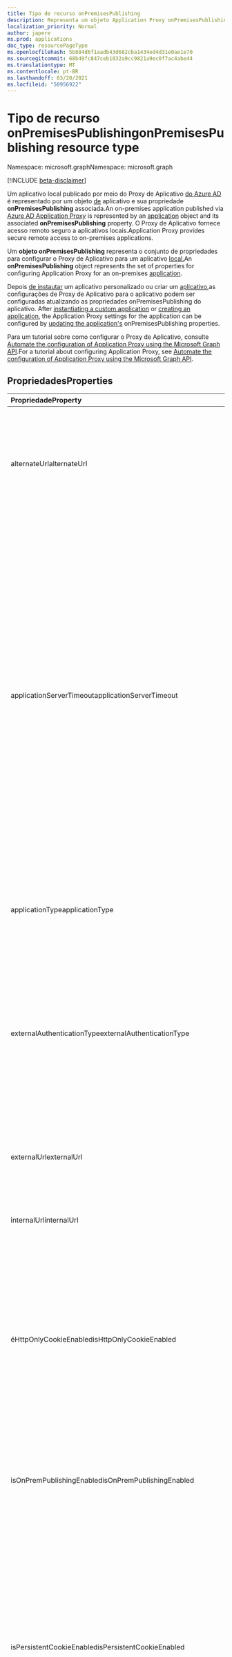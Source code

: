 ```yaml
---
title: Tipo de recurso onPremisesPublishing
description: Representa um objeto Application Proxy onPremisesPublishing.
localization_priority: Normal
author: japere
ms.prod: applications
doc_type: resourcePageType
ms.openlocfilehash: 5b884d6f1aadb43d682cba1434ed4d31e0ae1e70
ms.sourcegitcommit: 68b49fc847ceb1032a9cc9821a9ec0f7ac4abe44
ms.translationtype: MT
ms.contentlocale: pt-BR
ms.lasthandoff: 03/20/2021
ms.locfileid: "50956922"
---
```

# <a name="onpremisespublishing-resource-type"></a><span data-ttu-id="d66ec-103">Tipo de recurso onPremisesPublishing</span><span class="sxs-lookup"><span data-stu-id="d66ec-103">onPremisesPublishing resource type</span></span>

<span data-ttu-id="d66ec-104">Namespace: microsoft.graph</span><span class="sxs-lookup"><span data-stu-id="d66ec-104">Namespace: microsoft.graph</span></span>

[!INCLUDE [beta-disclaimer](../../includes/beta-disclaimer.md)]

<span data-ttu-id="d66ec-105">Um aplicativo local publicado por meio do Proxy de Aplicativo [do Azure AD](https://aka.ms/whyappproxy) é representado por um objeto [de](application.md) aplicativo e sua propriedade **onPremisesPublishing** associada.</span><span class="sxs-lookup"><span data-stu-id="d66ec-105">An on-premises application published via [Azure AD Application Proxy](https://aka.ms/whyappproxy) is represented by an [application](application.md) object and its associated **onPremisesPublishing** property.</span></span> <span data-ttu-id="d66ec-106">O Proxy de Aplicativo fornece acesso remoto seguro a aplicativos locais.</span><span class="sxs-lookup"><span data-stu-id="d66ec-106">Application Proxy provides secure remote access to on-premises applications.</span></span>

<span data-ttu-id="d66ec-107">Um **objeto onPremisesPublishing** representa o conjunto de propriedades para configurar o Proxy de Aplicativo para um aplicativo [local.](application.md)</span><span class="sxs-lookup"><span data-stu-id="d66ec-107">An **onPremisesPublishing** object represents the set of properties for configuring Application Proxy for an on-premises [application](application.md).</span></span> 

<span data-ttu-id="d66ec-108">Depois [de instautar](../api/applicationtemplate-instantiate.md) um aplicativo personalizado ou criar um [aplicativo,](../api/application-post-applications.md)as configurações de Proxy de Aplicativo para o aplicativo podem ser configuradas atualizando as propriedades onPremisesPublishing do aplicativo. [](../api/application-update.md)</span><span class="sxs-lookup"><span data-stu-id="d66ec-108">After [instantiating a custom application](../api/applicationtemplate-instantiate.md) or [creating an application](../api/application-post-applications.md), the Application Proxy settings for the application can be configured by [updating the application's](../api/application-update.md) onPremisesPublishing properties.</span></span>

<span data-ttu-id="d66ec-109">Para um tutorial sobre como configurar o Proxy de Aplicativo, consulte [Automate the configuration of Application Proxy using the Microsoft Graph API](/graph/application-proxy-configure-api).</span><span class="sxs-lookup"><span data-stu-id="d66ec-109">For a tutorial about configuring Application Proxy, see [Automate the configuration of Application Proxy using the Microsoft Graph API](/graph/application-proxy-configure-api).</span></span>

## <a name="properties"></a><span data-ttu-id="d66ec-110">Propriedades</span><span class="sxs-lookup"><span data-stu-id="d66ec-110">Properties</span></span>

| <span data-ttu-id="d66ec-111">Propriedade</span><span class="sxs-lookup"><span data-stu-id="d66ec-111">Property</span></span>|<span data-ttu-id="d66ec-112">Tipo</span><span class="sxs-lookup"><span data-stu-id="d66ec-112">Type</span></span>|<span data-ttu-id="d66ec-113">Descrição</span><span class="sxs-lookup"><span data-stu-id="d66ec-113">Description</span></span>|
|:---------------|:--------|:----------|
|<span data-ttu-id="d66ec-114">alternateUrl</span><span class="sxs-lookup"><span data-stu-id="d66ec-114">alternateUrl</span></span>|<span data-ttu-id="d66ec-115">Cadeia de caracteres</span><span class="sxs-lookup"><span data-stu-id="d66ec-115">String</span></span>| <span data-ttu-id="d66ec-116">Se você estiver configurando um gerenciador de tráfego na frente de vários aplicativos proxy de aplicativo, o alternateUrl será a URL amigável que apontará para o gerente de tráfego.</span><span class="sxs-lookup"><span data-stu-id="d66ec-116">If you are configuring a traffic manager in front of multiple App Proxy applications, the alternateUrl is the user-friendly URL that will point to the traffic manager.</span></span> |
|<span data-ttu-id="d66ec-117">applicationServerTimeout</span><span class="sxs-lookup"><span data-stu-id="d66ec-117">applicationServerTimeout</span></span>|<span data-ttu-id="d66ec-118">Cadeia de caracteres</span><span class="sxs-lookup"><span data-stu-id="d66ec-118">String</span></span>| <span data-ttu-id="d66ec-119">A duração que o conector aguardará por uma resposta do aplicativo back-end antes de fechar a conexão.</span><span class="sxs-lookup"><span data-stu-id="d66ec-119">The duration the connector will wait for a response from the backend application before closing the connection.</span></span> <span data-ttu-id="d66ec-120">Os valores possíveis `default` são , `long` .</span><span class="sxs-lookup"><span data-stu-id="d66ec-120">Possible values are `default`, `long`.</span></span> <span data-ttu-id="d66ec-121">Quando definido como padrão, o tempo decoro do aplicativo back-end tem um comprimento de 85 segundos.</span><span class="sxs-lookup"><span data-stu-id="d66ec-121">When set to default, the backend application timeout has a length of 85 seconds.</span></span> <span data-ttu-id="d66ec-122">Quando definido como longo, o tempo de tempo de back-end é aumentado para 180 segundos.</span><span class="sxs-lookup"><span data-stu-id="d66ec-122">When set to long, the backend timeout is increased to 180 seconds.</span></span> <span data-ttu-id="d66ec-123">Use se o servidor levar mais de 85 segundos para responder a solicitações ou se você não conseguir acessar o aplicativo e o status do erro for "Tempo de tempo de `long` back-end".</span><span class="sxs-lookup"><span data-stu-id="d66ec-123">Use `long` if your server takes more than 85 seconds to respond to requests or if you are unable to access the application and the error status is "Backend Timeout".</span></span> <span data-ttu-id="d66ec-124">O valor padrão é `default`.</span><span class="sxs-lookup"><span data-stu-id="d66ec-124">Default value is `default`.</span></span> |
|<span data-ttu-id="d66ec-125">applicationType</span><span class="sxs-lookup"><span data-stu-id="d66ec-125">applicationType</span></span>|<span data-ttu-id="d66ec-126">Cadeia de caracteres</span><span class="sxs-lookup"><span data-stu-id="d66ec-126">String</span></span>| <span data-ttu-id="d66ec-127">Indica se esse aplicativo é um aplicativo configurado para Proxy de Aplicativo.</span><span class="sxs-lookup"><span data-stu-id="d66ec-127">Indicates if this application is an Application Proxy configured application.</span></span> <span data-ttu-id="d66ec-128">Isso é pré-definido pelo sistema.</span><span class="sxs-lookup"><span data-stu-id="d66ec-128">This is pre-set by the system.</span></span> <span data-ttu-id="d66ec-129">Somente leitura.</span><span class="sxs-lookup"><span data-stu-id="d66ec-129">Read-only.</span></span> |
|<span data-ttu-id="d66ec-130">externalAuthenticationType</span><span class="sxs-lookup"><span data-stu-id="d66ec-130">externalAuthenticationType</span></span>|<span data-ttu-id="d66ec-131">externalAuthenticationType</span><span class="sxs-lookup"><span data-stu-id="d66ec-131">externalAuthenticationType</span></span>| <span data-ttu-id="d66ec-132">Detalha a configuração de pré-autenticação do aplicativo.</span><span class="sxs-lookup"><span data-stu-id="d66ec-132">Details the pre-authentication setting for the application.</span></span> <span data-ttu-id="d66ec-133">A pré-autenticação impõe que os usuários devem autenticar antes de acessar o aplicativo.</span><span class="sxs-lookup"><span data-stu-id="d66ec-133">Pre-authentication enforces that users must authenticate before accessing the app.</span></span> <span data-ttu-id="d66ec-134">Passthru não exige autenticação.</span><span class="sxs-lookup"><span data-stu-id="d66ec-134">Passthru does not require authentication.</span></span> <span data-ttu-id="d66ec-135">Os valores possíveis são: `passthru` e `aadPreAuthentication`.</span><span class="sxs-lookup"><span data-stu-id="d66ec-135">Possible values are: `passthru`, `aadPreAuthentication`.</span></span> |
|<span data-ttu-id="d66ec-136">externalUrl</span><span class="sxs-lookup"><span data-stu-id="d66ec-136">externalUrl</span></span>|<span data-ttu-id="d66ec-137">Cadeia de caracteres</span><span class="sxs-lookup"><span data-stu-id="d66ec-137">String</span></span>| <span data-ttu-id="d66ec-138">A URL externa publicada para o aplicativo.</span><span class="sxs-lookup"><span data-stu-id="d66ec-138">The published external url for the application.</span></span> <span data-ttu-id="d66ec-139">Por exemplo, https://intranet-contoso.msappproxy.net/.</span><span class="sxs-lookup"><span data-stu-id="d66ec-139">For example, https://intranet-contoso.msappproxy.net/.</span></span>  |
|<span data-ttu-id="d66ec-140">internalUrl</span><span class="sxs-lookup"><span data-stu-id="d66ec-140">internalUrl</span></span>|<span data-ttu-id="d66ec-141">Cadeia de caracteres</span><span class="sxs-lookup"><span data-stu-id="d66ec-141">String</span></span>| <span data-ttu-id="d66ec-142">A URL interna do aplicativo.</span><span class="sxs-lookup"><span data-stu-id="d66ec-142">The internal url of the application.</span></span> <span data-ttu-id="d66ec-143">Por exemplo, https://intranet/.</span><span class="sxs-lookup"><span data-stu-id="d66ec-143">For example, https://intranet/.</span></span> |
|<span data-ttu-id="d66ec-144">éHttpOnlyCookieEnabled</span><span class="sxs-lookup"><span data-stu-id="d66ec-144">isHttpOnlyCookieEnabled</span></span>|<span data-ttu-id="d66ec-145">Booliano</span><span class="sxs-lookup"><span data-stu-id="d66ec-145">Boolean</span></span>| <span data-ttu-id="d66ec-146">Indica se o sinalizador de cookie HTTPOnly deve ser definido nos cabeçalhos de resposta HTTP.</span><span class="sxs-lookup"><span data-stu-id="d66ec-146">Indicates if the HTTPOnly cookie flag should be set in the HTTP response headers.</span></span> <span data-ttu-id="d66ec-147">De definir esse valor para que os cookies de Proxy de `true` Aplicativo incluam o sinalizador HTTPOnly nos cabeçalhos de resposta HTTP.</span><span class="sxs-lookup"><span data-stu-id="d66ec-147">Set this value to `true` to have Application Proxy cookies include the HTTPOnly flag in the HTTP response headers.</span></span> <span data-ttu-id="d66ec-148">Se estiver usando os Serviços de Área de Trabalho Remota, de definir esse valor como False.</span><span class="sxs-lookup"><span data-stu-id="d66ec-148">If using Remote Desktop Services, set this value to False.</span></span> <span data-ttu-id="d66ec-149">O valor padrão é `false`.</span><span class="sxs-lookup"><span data-stu-id="d66ec-149">Default value is `false`.</span></span> |
|<span data-ttu-id="d66ec-150">isOnPremPublishingEnabled</span><span class="sxs-lookup"><span data-stu-id="d66ec-150">isOnPremPublishingEnabled</span></span>|<span data-ttu-id="d66ec-151">Booliano</span><span class="sxs-lookup"><span data-stu-id="d66ec-151">Boolean</span></span>| <span data-ttu-id="d66ec-152">Indica se o aplicativo está sendo publicado por meio do Proxy de Aplicativo ou não.</span><span class="sxs-lookup"><span data-stu-id="d66ec-152">Indicates if the application is currently being published via Application Proxy or not.</span></span> <span data-ttu-id="d66ec-153">Isso é pré-definido pelo sistema.</span><span class="sxs-lookup"><span data-stu-id="d66ec-153">This is pre-set by the system.</span></span> <span data-ttu-id="d66ec-154">Somente leitura.</span><span class="sxs-lookup"><span data-stu-id="d66ec-154">Read-only.</span></span> |
|<span data-ttu-id="d66ec-155">isPersistentCookieEnabled</span><span class="sxs-lookup"><span data-stu-id="d66ec-155">isPersistentCookieEnabled</span></span>|<span data-ttu-id="d66ec-156">Booliano</span><span class="sxs-lookup"><span data-stu-id="d66ec-156">Boolean</span></span>| <span data-ttu-id="d66ec-157">Indica se o sinalizador de cookie persistente deve ser definido nos cabeçalhos de resposta HTTP.</span><span class="sxs-lookup"><span data-stu-id="d66ec-157">Indicates if the Persistent cookie flag should be set in the HTTP response headers.</span></span> <span data-ttu-id="d66ec-158">Mantenha esse valor definido como `false` .</span><span class="sxs-lookup"><span data-stu-id="d66ec-158">Keep this value set to `false`.</span></span> <span data-ttu-id="d66ec-159">Use essa configuração apenas para aplicativos que não podem compartilhar cookies entre processos.</span><span class="sxs-lookup"><span data-stu-id="d66ec-159">Only use this setting for applications that can't share cookies between processes.</span></span> <span data-ttu-id="d66ec-160">Para obter mais informações sobre configurações de cookie, consulte Configurações de cookie para acessar aplicativos locais [no Azure Active Directory](/azure/active-directory/manage-apps/application-proxy-configure-cookie-settings).</span><span class="sxs-lookup"><span data-stu-id="d66ec-160">For more information about cookie settings, see [Cookie settings for accessing on-premises applications in Azure Active Directory](/azure/active-directory/manage-apps/application-proxy-configure-cookie-settings).</span></span> <span data-ttu-id="d66ec-161">O valor padrão é `false`.</span><span class="sxs-lookup"><span data-stu-id="d66ec-161">Default value is `false`.</span></span> |
|<span data-ttu-id="d66ec-162">isSecureCookieEnabled</span><span class="sxs-lookup"><span data-stu-id="d66ec-162">isSecureCookieEnabled</span></span>|<span data-ttu-id="d66ec-163">Booliano</span><span class="sxs-lookup"><span data-stu-id="d66ec-163">Boolean</span></span>| <span data-ttu-id="d66ec-164">Indica se o sinalizador de cookie seguro deve ser definido nos cabeçalhos de resposta HTTP.</span><span class="sxs-lookup"><span data-stu-id="d66ec-164">Indicates if the Secure cookie flag should be set in the HTTP response headers.</span></span> <span data-ttu-id="d66ec-165">De definir esse valor `true` para transmitir cookies por um canal seguro, como uma solicitação HTTPS criptografada.</span><span class="sxs-lookup"><span data-stu-id="d66ec-165">Set this value to `true` to transmit cookies over a secure channel such as an encrypted HTTPS request.</span></span> <span data-ttu-id="d66ec-166">O valor padrão é `true`.</span><span class="sxs-lookup"><span data-stu-id="d66ec-166">Default value is `true`.</span></span>|
|<span data-ttu-id="d66ec-167">isTranslateHostHeaderEnabled</span><span class="sxs-lookup"><span data-stu-id="d66ec-167">isTranslateHostHeaderEnabled</span></span>|<span data-ttu-id="d66ec-168">Booliano</span><span class="sxs-lookup"><span data-stu-id="d66ec-168">Boolean</span></span>| <span data-ttu-id="d66ec-169">Indica se o aplicativo deve traduzir urls nos headers de reponse.</span><span class="sxs-lookup"><span data-stu-id="d66ec-169">Indicates if the application should translate urls in the reponse headers.</span></span> <span data-ttu-id="d66ec-170">Mantenha esse valor como `true` a menos que seu aplicativo exigiu o header de host original na solicitação de autenticação.</span><span class="sxs-lookup"><span data-stu-id="d66ec-170">Keep this value as `true` unless your application required the original host header in the authentication request.</span></span> <span data-ttu-id="d66ec-171">O valor padrão é `true`.</span><span class="sxs-lookup"><span data-stu-id="d66ec-171">Default value is `true`.</span></span>|
|<span data-ttu-id="d66ec-172">isTranslateLinksInBodyEnabled</span><span class="sxs-lookup"><span data-stu-id="d66ec-172">isTranslateLinksInBodyEnabled</span></span>|<span data-ttu-id="d66ec-173">Booliano</span><span class="sxs-lookup"><span data-stu-id="d66ec-173">Boolean</span></span>| <span data-ttu-id="d66ec-174">Indica se o aplicativo deve traduzir urls no corpo do aplicativo.</span><span class="sxs-lookup"><span data-stu-id="d66ec-174">Indicates if the application should translate urls in the application body.</span></span> <span data-ttu-id="d66ec-175">Mantenha esse valor como, a menos que você tenha links HTML decodificados para outros aplicativos locais e `false` não use domínios personalizados.</span><span class="sxs-lookup"><span data-stu-id="d66ec-175">Keep this value as `false` unless you have hardcoded HTML links to other on-premises applications and don't use custom domains.</span></span> <span data-ttu-id="d66ec-176">Para obter mais informações, [consulte Link translation with Application Proxy](/azure/active-directory/manage-apps/application-proxy-configure-hard-coded-link-translation).</span><span class="sxs-lookup"><span data-stu-id="d66ec-176">For more information, see [Link translation with Application Proxy](/azure/active-directory/manage-apps/application-proxy-configure-hard-coded-link-translation).</span></span> <span data-ttu-id="d66ec-177">O valor padrão é `false`.</span><span class="sxs-lookup"><span data-stu-id="d66ec-177">Default value is `false`.</span></span>|
|<span data-ttu-id="d66ec-178">singleSignOnSettings</span><span class="sxs-lookup"><span data-stu-id="d66ec-178">singleSignOnSettings</span></span>|[<span data-ttu-id="d66ec-179">onPremisesPublishingSingleSignOn</span><span class="sxs-lookup"><span data-stu-id="d66ec-179">onPremisesPublishingSingleSignOn</span></span>](onpremisespublishingsinglesignon.md)| <span data-ttu-id="d66ec-180">Representa a configuração de entrada única para o aplicativo local.</span><span class="sxs-lookup"><span data-stu-id="d66ec-180">Represents the single sign-on configuration for the on-premises application.</span></span> |
|<span data-ttu-id="d66ec-181">verifiedCustomDomainCertificatesMetadata</span><span class="sxs-lookup"><span data-stu-id="d66ec-181">verifiedCustomDomainCertificatesMetadata</span></span>|[<span data-ttu-id="d66ec-182">verifiedCustomDomainCertificatesMetadata</span><span class="sxs-lookup"><span data-stu-id="d66ec-182">verifiedCustomDomainCertificatesMetadata</span></span>](verifiedcustomdomaincertificatesmetadata.md)| <span data-ttu-id="d66ec-183">Detalhes do certificado associado ao aplicativo quando um domínio personalizado está em uso.</span><span class="sxs-lookup"><span data-stu-id="d66ec-183">Details of the certificate associated with the application when a custom domain is in use.</span></span> <span data-ttu-id="d66ec-184">`null` ao usar o domínio padrão.</span><span class="sxs-lookup"><span data-stu-id="d66ec-184">`null` when using the default domain.</span></span> <span data-ttu-id="d66ec-185">Somente leitura.</span><span class="sxs-lookup"><span data-stu-id="d66ec-185">Read-only.</span></span>|
|<span data-ttu-id="d66ec-186">verifiedCustomDomainKeyCredential</span><span class="sxs-lookup"><span data-stu-id="d66ec-186">verifiedCustomDomainKeyCredential</span></span>|[<span data-ttu-id="d66ec-187">keyCredential</span><span class="sxs-lookup"><span data-stu-id="d66ec-187">keyCredential</span></span>](keycredential.md)| <span data-ttu-id="d66ec-188">A credencial de chave associada para o domínio personalizado usado.</span><span class="sxs-lookup"><span data-stu-id="d66ec-188">The associated key credential for the custom domain used.</span></span> |
|<span data-ttu-id="d66ec-189">verifiedCustomDomainPasswordCredential</span><span class="sxs-lookup"><span data-stu-id="d66ec-189">verifiedCustomDomainPasswordCredential</span></span>|[<span data-ttu-id="d66ec-190">passwordCredential</span><span class="sxs-lookup"><span data-stu-id="d66ec-190">passwordCredential</span></span>](passwordcredential.md)| <span data-ttu-id="d66ec-191">A credencial de senha associada para o domínio personalizado usado.</span><span class="sxs-lookup"><span data-stu-id="d66ec-191">The associated password credential for the custom domain used.</span></span> |



## <a name="json-representation"></a><span data-ttu-id="d66ec-192">Representação JSON</span><span class="sxs-lookup"><span data-stu-id="d66ec-192">JSON representation</span></span>

<span data-ttu-id="d66ec-193">Veja a seguir uma representação JSON do recurso.</span><span class="sxs-lookup"><span data-stu-id="d66ec-193">Here is a JSON representation of the resource.</span></span>

<!-- {
  "blockType": "resource",
  "optionalProperties": [

  ],
  "@odata.type": "microsoft.graph.onPremisesPublishing"
}-->

```json
{
  "alternateUrl": "String",
  "applicationServerTimeout": "String",
  "applicationType": "String",
  "externalAuthenticationType": "String",
  "externalUrl": "String",
  "internalUrl": "String",
  "isHttpOnlyCookieEnabled": true,
  "isOnPremPublishingEnabled": true,
  "isPersistentCookieEnabled": true,
  "isSecureCookieEnabled": true,
  "isTranslateHostHeaderEnabled": true,
  "isTranslateLinksInBodyEnabled": true,
  "singleSignOnSettings": {"@odata.type": "microsoft.graph.onPremisesPublishingSingleSignOn"},
  "verifiedCustomDomainCertificatesMetadata": {"@odata.type": "microsoft.graph.verifiedCustomDomainCertificatesMetadata"},
  "verifiedCustomDomainKeyCredential": {"@odata.type": "microsoft.graph.keyCredential"},
  "verifiedCustomDomainPasswordCredential": {"@odata.type": "microsoft.graph.passwordCredential"}
}

```

<!-- uuid: 8fcb5dbc-d5aa-4681-8e31-b001d5168d79
2019-02-04 14:57:30 UTC -->
<!--
{
  "type": "#page.annotation",
  "description": "onPremisesPublishing resource",
  "keywords": "",
  "section": "documentation",
  "tocPath": "",
  "suppressions": []
}
-->


